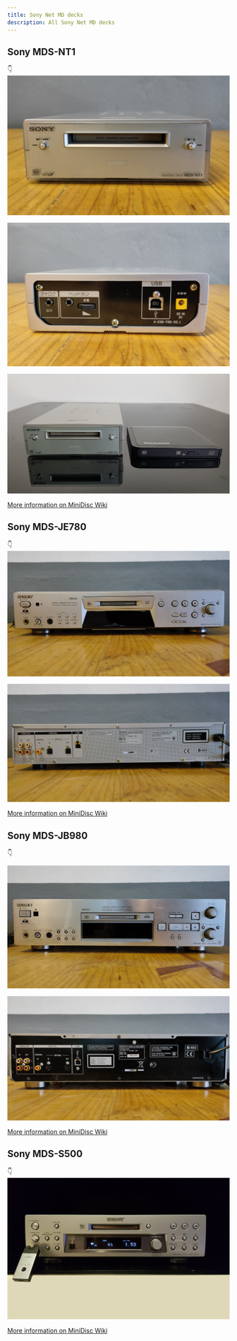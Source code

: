 ```yaml
---
title: Sony Net MD decks
description: All Sony Net MD decks
---
```


## Sony MDS-NT1
👇
![](images/sony-net-md-decks/sony-mds-nt1-01.png)

![](images/sony-net-md-decks/sony-mds-nt1-02.png)

![](images/sony-net-md-decks/sony-mds-nt1-03.png)

[More information on MiniDisc Wiki](https://www.minidisc.wiki/equipment/sony/deck/mds-nt1)

## Sony MDS-JE780
👇
![](images/sony-net-md-decks/sony-mds-je780-01.png)

![](images/sony-net-md-decks/sony-mds-je780-02.png)

[More information on MiniDisc Wiki](https://www.minidisc.wiki/equipment/sony/deck/mds-je780)

## Sony MDS-JB980
👇

![](images/sony-net-md-decks/sony-mds-jb980-01.png)

![](images/sony-net-md-decks/sony-mds-jb980-02.png)

[More information on MiniDisc Wiki](https://www.minidisc.wiki/equipment/sony/deck/mds-jb980)

## Sony MDS-S500
👇
![](images/sony-net-md-decks/sony-mds-s500-01.png)

[More information on MiniDisc Wiki](https://www.minidisc.wiki/equipment/sony/deck/mds-s500)

